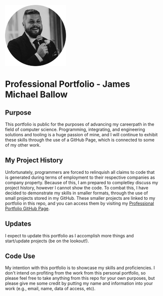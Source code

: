 <img src="./img/me/jmb_2020-circle.png" width=200>

# Professional Portfolio - James Michael Ballow
## Purpose
This portfolio is public for the purposes of advancing my careerpath in the field of computer science. Programming, integrating, and engineering solutions and tooling is a huge passion of mine, and I will continue to exhibit these skills through the use of a GitHub Page, which is connected to some of my other work.

## My Project History
Unfortunately, programmers are forced to relinquish all claims to code that is generated during terms of employment to their respective companies as company property. Because of this, I am prepared to completley discuss my project history, however I cannot show the code. To combat this, I have decided to demonstrate my skills in smaller formats, through the use of small projects stored in my GitHub. These smaller projects are linked to my portfolio in this repo, and you can access them by visiting my [Professional Portfolio GitHub Page](https://jamesmichaelballowprojects.github.io/professional_profile/).

## Updates
I expect to update this portfolio as I accomplish more things and start/update projects (be on the lookout!).

## Code Use
My intention with this portfolio is to showcase my skills and proficiencies. I don't intend on profiting from the work from this personal portfolio, so please feel free to take anything from this repo for your own purposes, but please give me some credit by putting my name and information into your work (e.g., email, name, data of access, etc).
